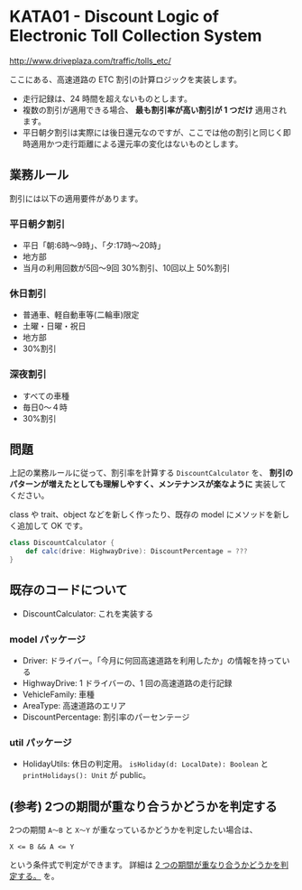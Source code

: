 # KATA01 - Discount Logic of Electronic Toll Collection System

http://www.driveplaza.com/traffic/tolls_etc/

ここにある、高速道路の ETC 割引の計算ロジックを実装します。

- 走行記録は、24 時間を超えないものとします。
- 複数の割引が適用できる場合、 **最も割引率が高い割引が 1 つだけ** 適用されます。
- 平日朝夕割引は実際には後日還元なのですが、ここでは他の割引と同じく即時適用かつ走行距離による還元率の変化はないものとします。

## 業務ルール

割引には以下の適用要件があります。

### 平日朝夕割引

- 平日「朝:6時〜9時」、「夕:17時〜20時」
- 地方部　
- 当月の利用回数が5回〜9回 30%割引、10回以上 50%割引

### 休日割引

- 普通車、軽自動車等(二輪車)限定
- 土曜・日曜・祝日
- 地方部
- 30%割引

### 深夜割引

- すべての車種
- 毎日0〜４時
- 30%割引

## 問題

上記の業務ルールに従って、割引率を計算する `DiscountCalculator` を、
**割引のパターンが増えたとしても理解しやすく、メンテナンスが楽なように** 実装してください。

class や trait、object などを新しく作ったり、既存の model にメソッドを新しく追加して OK です。

```scala
class DiscountCalculator {
    def calc(drive: HighwayDrive): DiscountPercentage = ???
}
```

## 既存のコードについて

- DiscountCalculator: これを実装する

### model パッケージ

- Driver: ドライバー。「今月に何回高速道路を利用したか」の情報を持っている
- HighwayDrive: 1 ドライバーの、1 回の高速道路の走行記録
- VehicleFamily: 車種
- AreaType: 高速道路のエリア
- DiscountPercentage: 割引率のパーセンテージ

### util パッケージ

- HolidayUtils: 休日の判定用。 `isHoliday(d: LocalDate): Boolean` と `printHolidays(): Unit` が public。

## (参考) 2つの期間が重なり合うかどうかを判定する

2つの期間 `A〜B` と `X〜Y` が重なっているかどうかを判定したい場合は、

```
X <= B && A <= Y
```

という条件式で判定ができます。
詳細は [2 つの期間が重なり合うかどうかを判定する。](https://koseki.hatenablog.com/entry/20111021/range) を。
